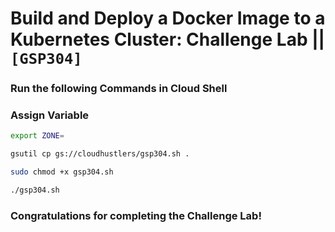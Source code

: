 # Build and Deploy a Docker Image to a Kubernetes Cluster: Challenge Lab || `[GSP304]`

### Run the following Commands in Cloud Shell

### Assign Variable

```bash
export ZONE=
```

```bash
gsutil cp gs://cloudhustlers/gsp304.sh .

sudo chmod +x gsp304.sh

./gsp304.sh
```

### Congratulations for completing the Challenge Lab!